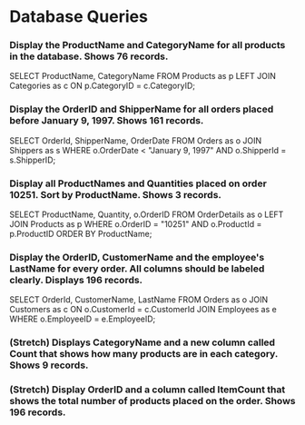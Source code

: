 # Database Queries

### Display the ProductName and CategoryName for all products in the database. Shows 76 records.
SELECT ProductName, CategoryName FROM Products as p LEFT JOIN Categories as c ON p.CategoryID = c.CategoryID;

### Display the OrderID and ShipperName for all orders placed before January 9, 1997. Shows 161 records.
SELECT OrderId, ShipperName, OrderDate FROM Orders as o JOIN Shippers as s  WHERE o.OrderDate < "January 9, 1997" AND o.ShipperId = s.ShipperID;

### Display all ProductNames and Quantities placed on order 10251. Sort by ProductName. Shows 3 records.
SELECT ProductName, Quantity, o.OrderID FROM OrderDetails as o LEFT JOIN Products as p WHERE o.OrderID = "10251" AND o.ProductId = p.ProductID ORDER BY ProductName;

### Display the OrderID, CustomerName and the employee's LastName for every order. All columns should be labeled clearly. Displays 196 records.
SELECT OrderId, CustomerName, LastName  FROM Orders as o JOIN Customers as c ON o.CustomerId = c.CustomerId JOIN Employees as e WHERE o.EmployeeID = e.EmployeeID;

### (Stretch)  Displays CategoryName and a new column called Count that shows how many products are in each category. Shows 9 records.

### (Stretch) Display OrderID and a  column called ItemCount that shows the total number of products placed on the order. Shows 196 records. 